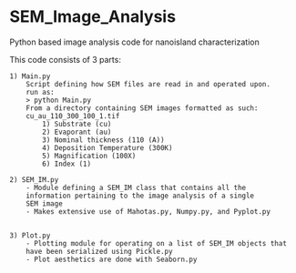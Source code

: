# SEM_Image_Analysis
Python based image analysis code for nanoisland characterization


This code consists of 3 parts:

	1) Main.py
		Script defining how SEM files are read in and operated upon.
		run as:
		> python Main.py
		From a directory containing SEM images formatted as such:
		cu_au_110_300_100_1.tif
			1) Substrate (cu)
			2) Evaporant (au)
			3) Nominal thickness (110 (A))
			4) Deposition Temperature (300K)
			5) Magnification (100X)
			6) Index (1)

	2) SEM_IM.py
		- Module defining a SEM_IM class that contains all the 
		information pertaining to the image analysis of a single
		SEM image
		- Makes extensive use of Mahotas.py, Numpy.py, and Pyplot.py


	3) Plot.py
		- Plotting module for operating on a list of SEM_IM objects that
		have been serialized using Pickle.py
		- Plot aesthetics are done with Seaborn.py
